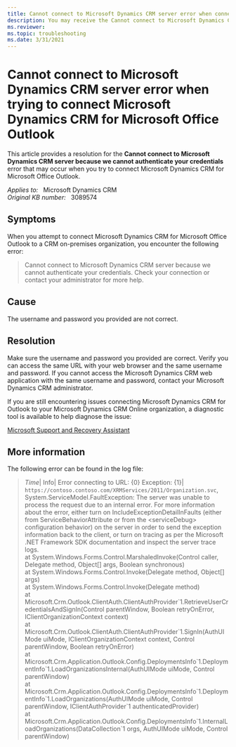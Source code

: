 ```yaml
---
title: Cannot connect to Microsoft Dynamics CRM server error when connecting Dynamics CRM for Outlook
description: You may receive the Cannot connect to Microsoft Dynamics CRM server because we cannot authenticate your credentials error when connecting Microsoft Dynamics CRM for Microsoft Office Outlook. Provides a resolution.
ms.reviewer:  
ms.topic: troubleshooting
ms.date: 3/31/2021
---
```

# Cannot connect to Microsoft Dynamics CRM server error when trying to connect Microsoft Dynamics CRM for Microsoft Office Outlook

This article provides a resolution for the **Cannot connect to Microsoft Dynamics CRM server because we cannot authenticate your credentials** error that may occur when you try to connect Microsoft Dynamics CRM for Microsoft Office Outlook.

_Applies to:_ &nbsp; Microsoft Dynamics CRM  
_Original KB number:_ &nbsp; 3089574

## Symptoms

When you attempt to connect Microsoft Dynamics CRM for Microsoft Office Outlook to a CRM on-premises organization, you encounter the following error:

> Cannot connect to Microsoft Dynamics CRM server because we cannot authenticate your credentials. Check your connection or contact your administrator for more help.

## Cause

The username and password you provided are not correct.

## Resolution

Make sure the username and password you provided are correct. Verify you can access the same URL with your web browser and the same username and password. If you cannot access the Microsoft Dynamics CRM web application with the same username and password, contact your Microsoft Dynamics CRM administrator.

If you are still encountering issues connecting Microsoft Dynamics CRM for Outlook to your Microsoft Dynamics CRM Online organization, a diagnostic tool is available to help diagnose the issue:

[Microsoft Support and Recovery Assistant](/outlook/troubleshoot/performance/how-to-scan-outlook-by-using-microsoft-support-and-recovery-assistant)

## More information

The following error can be found in the log file:

> *Time*| Info| Error connecting to URL: {0} Exception: {1}| `https://contoso.contoso.com/XRMServices/2011/Organization.svc`, System.ServiceModel.FaultException: The server was unable to process the request due to an internal error. For more information about the error, either turn on IncludeExceptionDetailInFaults (either from ServiceBehaviorAttribute or from the \<serviceDebug> configuration behavior) on the server in order to send the exception information back to the client, or turn on tracing as per the Microsoft .NET Framework SDK documentation and inspect the server trace logs.  
 at System.Windows.Forms.Control.MarshaledInvoke(Control caller, Delegate method, Object[] args, Boolean synchronous)  
 at System.Windows.Forms.Control.Invoke(Delegate method, Object[] args)  
 at System.Windows.Forms.Control.Invoke(Delegate method)  
 at Microsoft.Crm.Outlook.ClientAuth.ClientAuthProvider\`1.RetrieveUserCredentialsAndSignIn(Control parentWindow, Boolean retryOnError, IClientOrganizationContext context)  
 at Microsoft.Crm.Outlook.ClientAuth.ClientAuthProvider\`1.SignIn(AuthUIMode uiMode, IClientOrganizationContext context, Control parentWindow, Boolean retryOnError)  
 at Microsoft.Crm.Application.Outlook.Config.DeploymentsInfo\`1.DeploymentInfo\`1.LoadOrganizationsInternal(AuthUIMode uiMode, Control parentWindow)  
 at Microsoft.Crm.Application.Outlook.Config.DeploymentsInfo\`1.DeploymentInfo\`1.LoadOrganizations(AuthUIMode uiMode, Control parentWindow, IClientAuthProvider\`1 authenticatedProvider)  
 at Microsoft.Crm.Application.Outlook.Config.DeploymentsInfo\`1.InternalLoadOrganizations(DataCollection`1 orgs, AuthUIMode uiMode, Control parentWindow)

